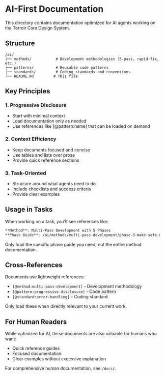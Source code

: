 # AI-First Documentation

This directory contains documentation optimized for AI agents working on the Terroir Core Design System.

## Structure

```
/ai/
├── methods/           # Development methodologies (5-pass, rapid-fix, etc.)
├── patterns/          # Reusable code patterns
├── standards/         # Coding standards and conventions
└── README.md         # This file
```

## Key Principles

### 1. Progressive Disclosure
- Start with minimal context
- Load documentation only as needed
- Use references like [@pattern:name] that can be loaded on demand

### 2. Context Efficiency
- Keep documents focused and concise
- Use tables and lists over prose
- Provide quick reference sections

### 3. Task-Oriented
- Structure around what agents need to do
- Include checklists and success criteria
- Provide clear examples

## Usage in Tasks

When working on a task, you'll see references like:

```markdown
**Method**: Multi-Pass Development with 5 Phases
**Phase Guide**: /ai/methods/multi-pass-development/phase-3-make-safe.md
```

Only load the specific phase guide you need, not the entire method documentation.

## Cross-References

Documents use lightweight references:
- `[@method:multi-pass-development]` - Development methodology
- `[@pattern:progressive-disclosure]` - Code pattern
- `[@standard:error-handling]` - Coding standard

Only load these when directly relevant to your current work.

## For Human Readers

While optimized for AI, these documents are also valuable for humans who want:
- Quick reference guides
- Focused documentation
- Clear examples without excessive explanation

For comprehensive human documentation, see `/docs/`.